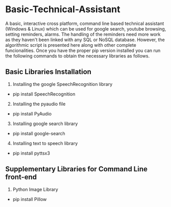 # Basic-Technical-Assistant
A basic, interactive cross platform, command line based technical assistant (Windows &amp; Linux) which can be used for google search, youtube browsing, setting reminders, alarms.
The handling of the reminders need more work as they haven't been linked with any SQL or NoSQL database. However, the algorithmic script is presented here along with other complete funcionalities.
Once you have the proper pip version installed you can run the following commands to obtain the necessary libraries as follows.
## Basic Libraries Installation
1. Installing the google SpeechRecognition library 
 * pip install SpeechRecognition
2. Installing the pyaudio file
 * pip install PyAudio
3. Installing google search library
 * pip install google-search
4. Installing text to speech library
 * pip install pyttsx3

## Supplementary Libraries for Command Line front-end
1. Python Image Library 
 * pip install Pillow

